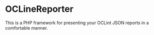 OCLineReporter
==============

This is a PHP framework for presenting your OCLint JSON reports in a comfortable manner.
